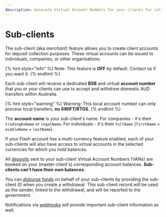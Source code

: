 ```yaml
---
description: Generate Virtual Account Numbers for your clients for collection
---
```


# Sub-clients

The sub-client (aka _merchant_) feature allows you to create client accounts for deposit collection purposes. These virtual accounts can be issued to individuals, companies, or other organisations.

{% hint style="info" %}
Note: This feature is **OFF** by default. Contact us if you want it.
{% endhint %}

Each sub-client will receive a dedicated **BSB** and virtual **account number** that you or your clients can use to accept and withdraw domestic AUD transfers within Australia.

{% hint style="warning" %}
Warning: This local account number can only process local transfers, **no SWIFT/RTGS**.
{% endhint %}

The **account name** is your sub-client's name. For companies - it's their `tradingAsName` or `legalName`. For individuals - it's their `fullName` (`firstName` + `middleName` + `lastName`).

If your Flash account has a multi-currency feature enabled, each of your sub-clients will also have access to virtual accounts in the selected currencies for which you hold balances.

All [deposits](deposits/#querying-deposits) sent to your sub-client Virtual Account Numbers (VANs) are booked on your (master-client's) corresponding account balances. **Sub-clients can't have their own balances**.

You can[ disburse funds](https://developer.flash-payments.com/withdrawals/withdraw-funds) on behalf of your sub-clients by providing the sub-client ID when you create a withdrawal. This sub-client record will be used as the sender, linked to the withdrawal, and will be reported to the government.

Notifications via [webhooks](webhooks/webhooks.md) will provide important sub-client information as well.

